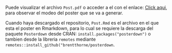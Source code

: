 Puede visualizar el archivo `Post.pdf` o acceder a el con el enlace: [Click aqui](https://github.com/OscarChulloP/Poster/blob/main/Poster_base/Post.pdf), para observar el modeo del poster que se va a generar.

Cuando haya descargado el repositorio, `Post.Rmd` es el archivo en el que esta el poster en Rmarkdown, para lo cual se requiere la descarga del paquete `Posterdown` desde CRAN: `install.packages("posterdown")` o tambien desde la libreria `remotes` mediante `remotes::install_github("brentthorne/posterdown`.
